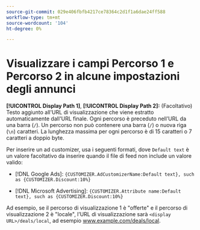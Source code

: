```yaml
---
source-git-commit: 029e406fbfb4217ce78364c2d1f1a6dae24ff588
workflow-type: tm+mt
source-wordcount: '104'
ht-degree: 0%

---
```

# Visualizzare i campi Percorso 1 e Percorso 2 in alcune impostazioni degli annunci

**[!UICONTROL Display Path 1]**, **[!UICONTROL Display Path 2]:** (Facoltativo) Testo aggiunto all&#39;URL di visualizzazione che viene estratto automaticamente dall&#39;URL finale. Ogni percorso è preceduto nell’URL da una barra (`/`). Un percorso non può contenere una barra (`/`) o nuova riga (`\n`) caratteri. La lunghezza massima per ogni percorso è di 15 caratteri o 7 caratteri a doppio byte.

Per inserire un ad customizer, usa i seguenti formati, dove `Default text` è un valore facoltativo da inserire quando il file di feed non include un valore valido:

* [!DNL Google Ads]: `{CUSTOMIZER.AdCustomizerName:Default text}, such as {CUSTOMIZER.Discount:10%}`

* [!DNL Microsoft Advertising]: `{CUSTOMIZER.Attribute name:Default text}, such as {CUSTOMIZER.Discount:10%}`

Ad esempio, se il percorso di visualizzazione 1 è &quot;offerte&quot; e il percorso di visualizzazione 2 è &quot;locale&quot;, l’URL di visualizzazione sarà `<display URL>/deals/local`, ad esempio www.example.com/deals/local.
